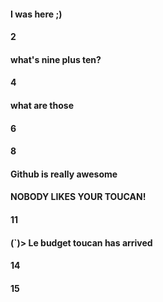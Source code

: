 ####  I was here ;)
#### 2
#### what's nine plus ten?
#### 4
#### what are those
#### 6

#### 8


#### Github is really awesome

#### NOBODY LIKES YOUR TOUCAN!
#### 11
#### (`)> Le budget toucan has arrived
#### 14
#### 15